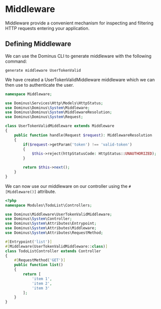 # Middleware

Middleware provide a convenient mechanism for inspecting and filtering HTTP requests entering your application.

## Defining Middleware

We can use the Dominus CLI to generate middleware with the following command:
```
generate middleware UserTokenValid
```

We have created a UserTokenValidMiddleware middleware which we can then use to authenticate the user.

``` php
namespace Middleware;

use Dominus\Services\Http\Models\HttpStatus;
use Dominus\Dominus\System\Middleware;
use Dominus\Dominus\System\MiddlewareResolution;
use Dominus\Dominus\System\Request;

class UserTokenValidMiddleware extends Middleware
{
    public function handle(Request $request): MiddlewareResolution
    {
        if($request->getParam('token') !== 'valid-token')
        {
            $this->reject(httpStatusCode: HttpStatus::UNAUTHORIZED);
        }

        return $this->next();
    }
}
```

We can now use our middleware on our controller using the `#[Middleware()]` attribute.
``` php
<?php
namespace Modules\TodoList\Controllers;

use Dominus\Middleware\UserTokenValidMiddleware;
use Dominus\System\Controller;
use Dominus\System\Attributes\Entrypoint;
use Dominus\System\Attributes\Middleware;
use Dominus\System\Attributes\RequestMethod;

#[Entrypoint('list')]
#[Middleware(UserTokenValidMiddleware::class)]
class TodoListController extends Controller
{
    #[RequestMethod('GET')]
    public function list()
    {
        return [
            'item 1',
            'item 2',
            'item 3'
        ];
    }
}
```